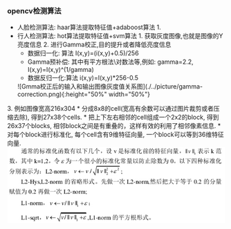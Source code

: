 ### opencv检测算法
* 人脸检测算法: haar算法提取特征值+adaboost算法
1\. 
* 行人检测算法: hot算法提取特征值+svm算法
1\. 获取灰度图像,也就是图像的Y亮度信息
2\. 进行Gamma校正,目的提升或者降低亮度信息
	* 数据归一化:  算法 I(x,y)=(i(x,y)+0.5)/256
	* Gamma预补偿: 其中有平方根法\对数法等,例如: gamma=2.2, I(x,y)=I(x,y)^(1/gamma)
	* 数据反归一化:算法 i(x,y)=I(x,y)*256-0.5
	<left class="half">
	![Gmma校正后的输入和输出图像灰度值关系图](./../picture/gamma-correction.png){:height="50%" width="50%"}
	</left>
3\. 例如图像宽高216x304
	* 分成8x8的cell(宽高有余数可以通过图片裁剪或者压缩去除), 得到27x38个cells.
	* 把上下左右相邻的cell组成一个2x2的block, 得到26x37个blocks, 相邻block之间是有重叠的，这样有效的利用了相邻像素信息.
	* 对每个block进行标准化, 每个cell含有9维特征向量, 一个block可以等到36维特征向量.
	![hog特征值标准化](./../picture/hog-vector.jpeg)

